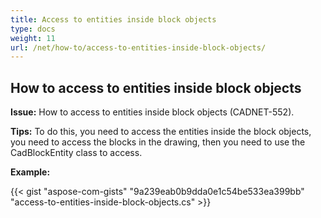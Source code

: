 ```yaml
---
title: Access to entities inside block objects
type: docs
weight: 11
url: /net/how-to/access-to-entities-inside-block-objects/
---
```


## **How to access to entities inside block objects**

**Issue:** How to access to entities inside block objects (CADNET-552).

**Tips:** To do this, you need to access the entities inside the block objects, you need to access the blocks in the drawing, then you need to use the CadBlockEntity class to access.

**Example:**

{{< gist "aspose-com-gists" "9a239eab0b9dda0e1c54be533ea399bb" "access-to-entities-inside-block-objects.cs" >}}
